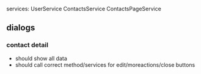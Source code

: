 


services:
UserService
ContactsService
ContactsPageService


## dialogs
### contact detail
* should show all data
* should call correct method/services for edit/moreactions/close buttons

